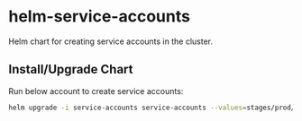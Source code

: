 # helm-service-accounts

Helm chart for creating service accounts in the cluster.

## Install/Upgrade Chart

Run below account to create service accounts:

```bash
helm upgrade -i service-accounts service-accounts --values=stages/prod/prod-values.yaml
```
